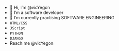 - 👋 Hi, I’m @vicYegon
- 👀 I’m a software developer
- 🌱 I’m currently practising SOFTWARE ENGINEERING 
- `HTML/CSS`
- `JScript`
- `PYTHON`
- `DJANGO`
- Reach me @vicYegon 

<!---
vicYegon/vicYegon is a ✨ special ✨ repository because its `README.md` (this file) appears on your GitHub profile.
You can click the Preview link to take a look at your changes.
--->
